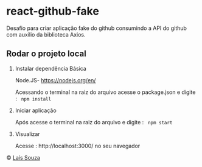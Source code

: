 # react-github-fake
Desafio para criar aplicação fake do github consumindo a API do github com auxilio da biblioteca Axios.

## Rodar o projeto local

<ol>
<li> Instalar dependência Básica</li>

Node.JS-  https://nodejs.org/en/

Acessando o terminal na raiz do arquivo acesse o package.json e digite : 
<code>
npm install
</code> 


<li> Iniciar aplicação </li>

Após acesse o terminal na raiz do arquivo e digite :
<code>
npm start
</code>

<li> Visualizar</li>

Acesse : http://localhost:3000/ no seu navegador

</ol>


&copy; <a href="https://github.com/Lassouz4">Laís Souza</a>
